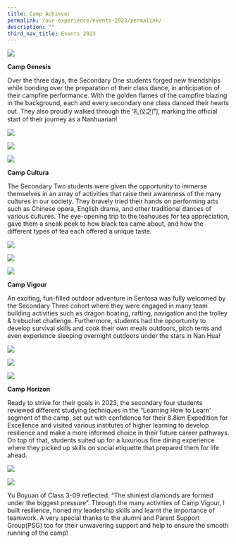 ```yaml
---
title: Camp Achiever
permalink: /our-experience/events-2023/permalink/
description: ""
third_nav_title: Events 2023
---
```

![](/images/camp%201.jpg)

**Camp Genesis**

Over the three days, the Secondary One students forged new friendships while bonding over the preparation of their class dance, in anticipation of their campfire performance. With the golden flames of the campfire blazing in the background, each and every secondary one class danced their hearts out. They also proudly walked through the ‘礼仪之门, marking the official start of their journey as a Nanhuarian!

![](/images/2023%20camp%203.jpg)

![](/images/2023%20camp%20genesis%204.jpg)

![](/images/2023%20camp%20genesis%20campfire%20performance.jpg)

**Camp Cultura**

The Secondary Two students were given the opportunity to immerse themselves in an array of activities that raise their awareness of the many cultures in our society. They bravely tried their hands on performing arts such as Chinese opera, English drama, and other traditional dances of various cultures. The eye-opening trip to the teahouses for tea appreciation, gave them a sneak peek to how black tea came about, and how the different types of tea each offered a unique taste.

![](/images/2023%20camp%20cultura%20dance.jpg)

![](/images/2023%20camp%20cultura%20tea%20appreciation.jpg)

![](/images/2023%20camp%20cultura%20hpv.jpg)

**Camp Vigour**

An exciting, fun-filled outdoor adventure in Sentosa was fully welcomed by the Secondary Three cohort where they were engaged in many team building activities such as dragon boating, rafting, navigation and the trolley & trebuchet challenge. Furthermore, students had the opportunity to develop survival skills and cook their own meals outdoors, pitch tents and even experience sleeping overnight outdoors under the stars in Nan Hua!

![](/images/2023%20camp%20vigour%20beach.jpg)

![](/images/camp%2013.jpg)

![](/images/2023%20camp%20vigour%20tent.jpg)

**Camp Horizon**

Ready to strive for their goals in 2023, the secondary four students reviewed different studying techniques in the “Learning How to Learn’ segment of the camp, set out with confidence for their 8.8km Expedition for Excellence and visited various institutes of higher learning to develop resilience and make a more informed choice in their future career pathways. On top of that, students suited up for a luxurious fine dining experience where they picked up skills on social etiquette that prepared them for life ahead.

![](/images/2023%20camp%20horizon%20visit%20to%20IHL.jpg)

![](/images/2023%20camp%20horizon%20fine%20dining.jpg)


Yu Boyuan of Class 3-09 reflected: “The shiniest diamonds are formed under the biggest pressure”. Through the many activities of Camp Vigour, I built resilience, honed my leadership skills and learnt the importance of teamwork. A very special thanks to the alumni and Parent Support Group(PSG) too for their unwavering support and help to ensure the smooth running of the camp!